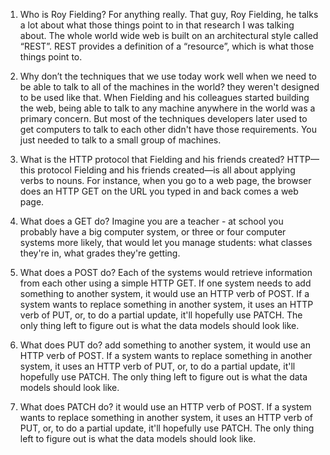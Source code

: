 <!-- from online -->
1. Who is Roy Fielding?
For anything really. That guy, Roy Fielding, he talks a lot about what those things point to in that research I was talking about. The whole world wide web is built on an architectural style called “REST”. REST provides a definition of a “resource”, which is what those things point to.

2. Why don’t the techniques that we use today work well when we need to be able to talk to all of the machines in the world?
 they weren't designed to be used like that. When Fielding and his colleagues started building the web, being able to talk to any machine anywhere in the world was a primary concern. But most of the techniques developers later used to get computers to talk to each other didn't have those requirements. You just needed to talk to a small group of machines.

 3. What is the HTTP protocol that Fielding and his friends created?
  HTTP—this protocol Fielding and his friends created—is all about applying verbs to nouns. For instance, when you go to a web page, the browser does an HTTP GET on the URL you typed in and back comes a web page.

4. What does a GET do?
 Imagine you are a teacher - at school you probably have a big computer system, or three or four computer systems more likely, that would let you manage students: what classes they're in, what grades they're getting.

 5. What does a POST do?
 Each of the systems would retrieve information from each other using a simple HTTP GET. If one system needs to add something to another system, it would use an HTTP verb of POST. If a system wants to replace something in another system, it uses an HTTP verb of PUT, or, to do a partial update, it'll hopefully use PATCH. The only thing left to figure out is what the data models should look like.

 6. What does PUT do?
 add something to another system, it would use an HTTP verb of POST. If a system wants to replace something in another system, it uses an HTTP verb of PUT, or, to do a partial update, it'll hopefully use PATCH. The only thing left to figure out is what the data models should look like.

 7. What does PATCH do?
  it would use an HTTP verb of POST. If a system wants to replace something in another system, it uses an HTTP verb of PUT, or, to do a partial update, it'll hopefully use PATCH. The only thing left to figure out is what the data models should look like.
